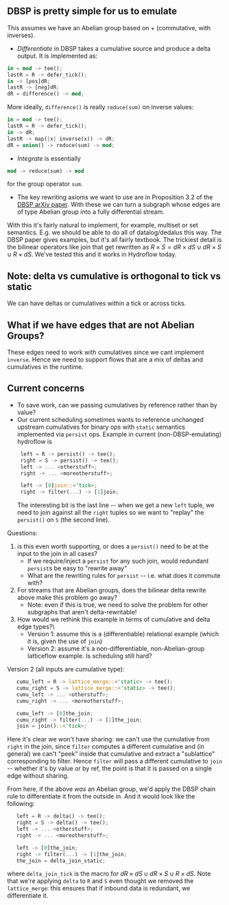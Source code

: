 ## DBSP is pretty simple for us to emulate
This assumes we have an Abelian group based on + (commutative, with inverses).
- _Differentiate_ in DBSP takes a cumulative source and produce a delta output. It is implemented as:
```rust
in = mod -> tee();
lastR = R -> defer_tick();
in -> [pos]dR;
lastR -> [neg]dR;
dR = difference() -> mod;
```
More ideally, `difference()` is really `reduce(sum)` on inverse values:
```rust
in = mod -> tee();
lastR = R -> defer_tick();
in -> dR;
lastR -> map(|x| inverse(x)) -> dR;
dR = union() -> reduce(sum) -> mod;
```

- _Integrate_ is essentially
```rust
mod -> reduce(sum) -> mod
```
for the group operator `sum`.

- The key rewriting axioms we want to use are in Proposition 3.2 of the [DBSP arXiv paper](https://arxiv.org/abs/2203.16684).
With these we can turn a subgraph whose edges are of type Abelian group into a fully differential stream. 

With this it's fairly natural to implement, for example, multiset or set semantics. E.g.
we should be able to do all of datalog/dedalus this way. The DBSP paper gives examples, but it's all
fairly textbook. The trickiest detail is the bilinear operators like join that get rewritten as
$R \times S = dR \times dS \cup dR \times S \cup R \times dS$. We've tested this and it works in Hydroflow today.

## Note: delta vs cumulative is orthogonal to tick vs static
We can have deltas or cumulatives within a tick or across ticks.

## What if we have edges that are not Abelian Groups?
These edges need to work with cumulatives since we cant implement `inverse`. Hence we need to support
flows that are a mix of deltas and cumulatives in the runtime.

## Current concerns
- To save work, can we passing cumulatives by reference rather than by value?
- Our current scheduling sometimes wants to reference unchanged upstream cumulatives for binary ops
  with `static` semantics implemented via `persist` ops.
  Example in current
  (non-DBSP-emulating) hydroflow is
  ```rust
   left = R -> persist() -> tee();
   right = S -> persist() -> tee();
   left -> ... <otherstuff>;
   right -> ... <moreotherstuff>;

   left -> [0]join::<'tick>;
   right -> filter(...) -> [1]join;
   ```
  The interesting bit is the last line -- when we get a new `left` tuple, we need to join against all the
  `right` tuples so we want to "replay" the `persist()` on `S` (the second line).

Questions:
1. is this even worth supporting, or does a `persist()` need to be at the input to the join in all cases?
    - If we require/inject a `persist` for any such join, would redundant `persist`s be easy to "rewrite away"
    - What are the rewriting rules for `persist` -- i.e. what does it commute with?
2. For streams that are Abelian groups, does the bilinear delta rewrite above make this problem go away?
    - Note: even if this is true, we need to solve the problem for other subgraphs that aren't delta-rewritable!
3. How would we rethink this example in terms of cumulative and delta edge types?\
    - Version 1: assume this is a (differentiable) relational example (which it is, given the use of `join`)
    - Version 2: assume it's a non-differentiable, non-Abelian-group latticeflow example. Is scheduling still hard?

Version 2 (all inputs are cumulative type):
```rust
   cumu_left = R -> lattice_merge::<'static> -> tee();
   cumu_right = S -> lattice_merge::<'static> -> tee();
   cumu_left -> ... <otherstuff>;
   cumu_right -> ... <moreotherstuff>;

   cumu_left -> [0]the_join;
   cumu_right -> filter(...) -> [1]the_join;
   join = join()::<'tick>;
```
Here it's clear we won't have sharing: we can't use the cumulative from `right` in the join, since `filter` computes 
a different cumulative and (in general) we can't "peek" inside that cumulative and extract a "sublattice"
corresponding to filter. Hence `filter` will pass a different cumulative to `join` -- whether it's by value or by ref,
the point is that it is passed on a single edge without sharing.

From here, if the above *was* an Abelian group, we'd apply the DBSP chain rule to differentiate it from the outside in.
And it would look like the following:
```rust
   left = R -> delta() -> tee();
   right = S -> delta() -> tee();
   left -> ... <otherstuff>;
   right -> ... <moreotherstuff>;

   left -> [0]the_join;
   right -> filter(...) -> [1]the_join;
   the_join = delta_join_static;
```
where `delta_join_tick` is the macro for $dR \times dS \cup dR \times S \cup R \times dS$. Note that we're applying `delta` to `R` and `S` even thought we removed the `lattice_merge`: this ensures that if inbound data is redundant, we differentiate it. 
